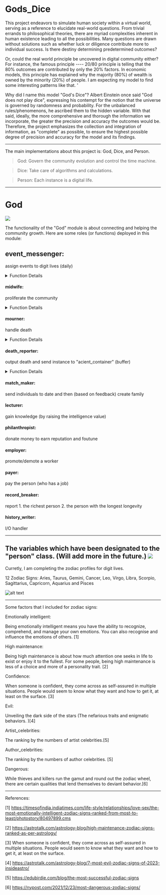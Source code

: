 # Gods_Dice
This project endeavors to simulate human society within a virtual world, serving as a reference to elucidate real-world questions. From trivial errands to philosophical theories, there are myriad complexities inherent in human existence leading to all the possibilities. Many questions are drawn without solutions such as whether luck or diligence contribute more to individual success. Is there destiny determining predetermined outcomes? 

Or, could the real world principle be uncovered in digital community either? For instance, the famous principle ---- 20/80 principle is telling that the 80% outcomes are contributed by only the 20% factors. In economic models, this principle has explained why the majority (80%) of wealth is owned by the minority (20%) of people. I am expecting my model to find some interesting patterns like that.
'

Why did I name this model "God's Dice"? Albert Einstein once said "God does not play dice", expressing his contempt for the notion that the universe is governed by randomness and probability. For the unbalanced rules/phenomenons, he ascribed them to the hidden variable. With that said, ideally, the more comprehensive and thorough the information we incorporate, the greater the precision and accuracy the outcomes would be. Therefore, the project emphasizes the collection and integration of information, as "complete" as possible, to ensure the highest possible degree of precision and accuracy for the model and its findings.

---
The main implementations about this project is: God, Dice, and Person.

> God: Govern the community evolution and control the time machine.

> Dice: Take care of algorithms and calculations.

> Person: Each instance is a digital life.

---

# God

![](pics/teamwork.png)

The functionality of the "God" module is about connecting and helping the community growth. Here are some roles (or functions) deployed in this module:

## event_messenger: 

assign events to digit lives (daily)

<details>
    <summary>Function Details</summary>
    <p>1. Randomly select 30% population to assign events (30% chance to take actions) </p>
    <p>2. For each candidate: </p>
    <p>2.a rolling dice for an event </p>
    <p>2.b handle death: life-saver() OR mourner() </p>
    <p>2.c handle education: send candidate to class_container[] </p>
    <p>2.d get age at the day </p>
    <p>2.e insert_lifebook </p>
    <p>2.f apply_time_rules </p>
</details>

#### midwife:
proliferate the community
<details>
    <summary>Function Details</summary>
    <p> 1. return a Person instance </p>
</details>


#### mourner:

handle death

<details>
    <summary>Function Details</summary>
    <p>1. For each died person in person_container[]: </p>
    <p>2.a rolling dice for an event </p>
    <p>2.b life-saver (if event is death) </p>
    <p>2.c get age at the day </p>
    <p>2.d insert_lifebook </p>
    <p>2.e apply_time_rules </p>
</details>

#### death_reporter:

output death and send instance to "acient_container" (buffer)

<details>
    <summary>Function Details</summary>
    <p>1. # add the past to acient_container[]: </p>
    <p>2. if buffer is full: release and output</p>
</details>

#### match_maker:
send individuals to date and then (based on feedback) create family

#### lecturer:
gain knowledge (by raising the intelligence value)

#### philanthropist:
donate money to earn reputation and foutune

#### employer:
promote/demote a worker

#### payer:
pay the person (who has a job)

#### record_breaker:
report 1. the richest person 2. the person with the longest longevity

#### history_writer: 
I/O handler

---

The variables which have been designated to the "person" class. (Will add more in the future.)
![](pics/person_attr_5:31.png)
---

Curretly, I am completing the zodiac profiles for digit lives.


12 Zodiac Signs: Aries, Taurus, Gemini, Cancer, Leo, Virgo, Libra, Scorpio, Sagittarius, Capricorn, Aquarius and Pisces


![alt text](https://www.astrotheme.com/chart/ZF4jZmblAwN1ZwNlZmVmZmpjZQNjZGRjZQNjZQNkBGR2AmZ.png)

---

Some factors that I included for zodiac signs:

Emotionally intelligent:

Being emotionally intelligent means you have the ability to recognize, comprehend, and manage your own emotions. You can also recognise and influence the emotions of others. [1]

High maintenance:

Being high maintenance is about how much attention one seeks in life to exist or enjoy it to the fullest. For some people, being high maintenance is less of a choice and more of a personality trait. [2]

Confidence:

When someone is confident, they come across as self-assured in multiple situations. People would seem to know what they want and how to get it, at least on the surface. [3]

Evil:

Unveiling the dark side of the stars (The nefarious traits and enigmatic behaviors. )[4]

Artist_celebrities:

The ranking by the numbers of artist celebrities.[5]

Author_celebrities:

The ranking by the numbers of author celebrities. [5]

Dangerous:

While thieves and killers run the gamut and round out the zodiac wheel, there are certain qualities that lend themselves to deviant behavior.[6]


---
References:

[1] https://timesofindia.indiatimes.com/life-style/relationships/love-sex/the-most-emotionally-intelligent-zodiac-signs-ranked-from-most-to-least/photostory/80497899.cms

[2] https://astrotalk.com/astrology-blog/high-maintenance-zodiac-signs-ranked-as-per-astrology/

[3] When someone is confident, they come across as self-assured in multiple situations. People would seem to know what they want and how to get it, at least on the surface. 

[4] https://astrotalk.com/astrology-blog/7-most-evil-zodiac-signs-of-2023-insideastro/

[5] https://edubirdie.com/blog/the-most-successful-zodiac-signs

[6] https://nypost.com/2021/12/23/most-dangerous-zodiac-signs/
